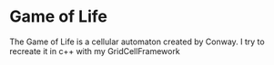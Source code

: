 # Game of Life
The Game of Life is a cellular automaton created by Conway.
I try to recreate it in c++ with my GridCellFramework
